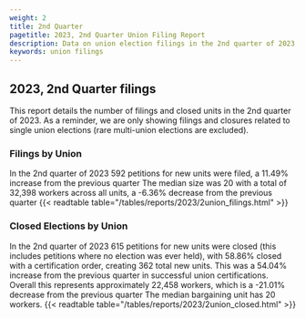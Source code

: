 ```yaml
---
weight: 2
title: 2nd Quarter
pagetitle: 2023, 2nd Quarter Union Filing Report
description: Data on union election filings in the 2nd quarter of 2023
keywords: union filings
---
```


## 2023, 2nd Quarter filings

This report details the number of filings and closed units in the 2nd quarter of 2023. As a reminder, we are only showing filings and closures related to single union elections (rare multi-union elections are excluded).

### Filings by Union
In the 2nd quarter of 2023 592 petitions for new units were filed, a 11.49% increase from the previous quarter The median size was 20 with a total of 32,398 workers across all units, a -6.36% decrease from the previous quarter
{{< readtable table="/tables/reports/2023/2union_filings.html" >}}

### Closed Elections by Union
In the 2nd quarter of 2023 615 petitions for new units were closed (this includes petitions where no election was ever held), with 58.86% closed with a certification order, creating 362 total new units. This was a 54.04% increase from the previous quarter in successful union certifications. Overall this represents approximately 22,458 workers, which is a -21.01% decrease from the previous quarter The median bargaining unit has 20 workers.
{{< readtable table="/tables/reports/2023/2union_closed.html" >}}
